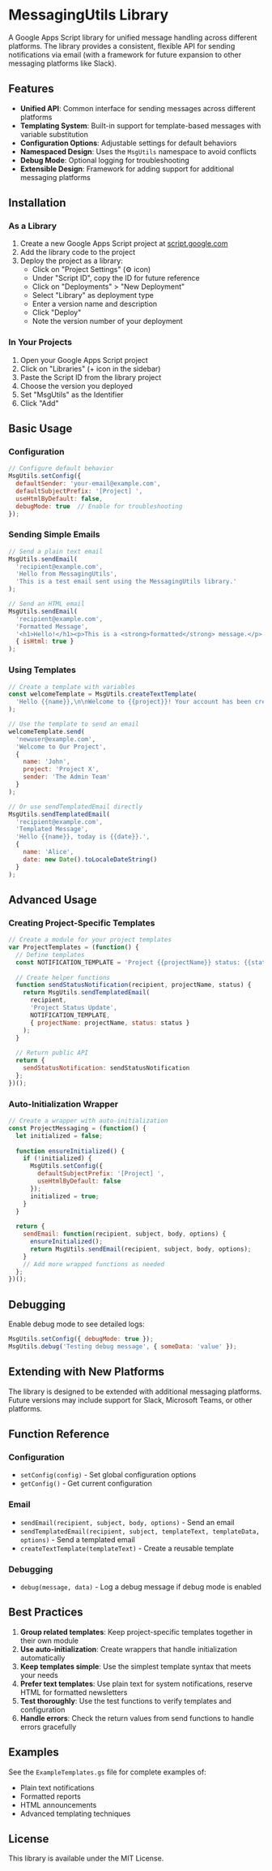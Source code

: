 # MessagingUtils Library

A Google Apps Script library for unified message handling across different platforms. The library provides a consistent, flexible API for sending notifications via email (with a framework for future expansion to other messaging platforms like Slack).

## Features

- **Unified API**: Common interface for sending messages across different platforms
- **Templating System**: Built-in support for template-based messages with variable substitution
- **Configuration Options**: Adjustable settings for default behaviors
- **Namespaced Design**: Uses the `MsgUtils` namespace to avoid conflicts
- **Debug Mode**: Optional logging for troubleshooting
- **Extensible Design**: Framework for adding support for additional messaging platforms

## Installation

### As a Library

1. Create a new Google Apps Script project at [script.google.com](https://script.google.com)
2. Add the library code to the project
3. Deploy the project as a library:
   - Click on "Project Settings" (⚙️ icon)
   - Under "Script ID", copy the ID for future reference
   - Click on "Deployments" > "New Deployment"
   - Select "Library" as deployment type
   - Enter a version name and description
   - Click "Deploy"
   - Note the version number of your deployment

### In Your Projects

1. Open your Google Apps Script project
2. Click on "Libraries" (+ icon in the sidebar)
3. Paste the Script ID from the library project
4. Choose the version you deployed
5. Set "MsgUtils" as the Identifier
6. Click "Add"

## Basic Usage

### Configuration

```javascript
// Configure default behavior
MsgUtils.setConfig({
  defaultSender: 'your-email@example.com',
  defaultSubjectPrefix: '[Project] ',
  useHtmlByDefault: false,
  debugMode: true  // Enable for troubleshooting
});
```

### Sending Simple Emails

```javascript
// Send a plain text email
MsgUtils.sendEmail(
  'recipient@example.com',
  'Hello from MessagingUtils',
  'This is a test email sent using the MessagingUtils library.'
);

// Send an HTML email
MsgUtils.sendEmail(
  'recipient@example.com',
  'Formatted Message',
  '<h1>Hello!</h1><p>This is a <strong>formatted</strong> message.</p>',
  { isHtml: true }
);
```

### Using Templates

```javascript
// Create a template with variables
const welcomeTemplate = MsgUtils.createTextTemplate(
  'Hello {{name}},\n\nWelcome to {{project}}! Your account has been created.\n\nRegards,\n{{sender}}'
);

// Use the template to send an email
welcomeTemplate.send(
  'newuser@example.com',
  'Welcome to Our Project',
  {
	name: 'John',
	project: 'Project X',
	sender: 'The Admin Team'
  }
);

// Or use sendTemplatedEmail directly
MsgUtils.sendTemplatedEmail(
  'recipient@example.com',
  'Templated Message',
  'Hello {{name}}, today is {{date}}.',
  {
	name: 'Alice',
	date: new Date().toLocaleDateString()
  }
);
```

## Advanced Usage

### Creating Project-Specific Templates

```javascript
// Create a module for your project templates
var ProjectTemplates = (function() {
  // Define templates
  const NOTIFICATION_TEMPLATE = 'Project {{projectName}} status: {{status}}';
  
  // Create helper functions
  function sendStatusNotification(recipient, projectName, status) {
	return MsgUtils.sendTemplatedEmail(
	  recipient,
	  'Project Status Update',
	  NOTIFICATION_TEMPLATE,
	  { projectName: projectName, status: status }
	);
  }
  
  // Return public API
  return {
	sendStatusNotification: sendStatusNotification
  };
})();
```

### Auto-Initialization Wrapper

```javascript
// Create a wrapper with auto-initialization
const ProjectMessaging = (function() {
  let initialized = false;
  
  function ensureInitialized() {
	if (!initialized) {
	  MsgUtils.setConfig({
		defaultSubjectPrefix: '[Project] ',
		useHtmlByDefault: false
	  });
	  initialized = true;
	}
  }
  
  return {
	sendEmail: function(recipient, subject, body, options) {
	  ensureInitialized();
	  return MsgUtils.sendEmail(recipient, subject, body, options);
	}
	// Add more wrapped functions as needed
  };
})();
```

## Debugging

Enable debug mode to see detailed logs:

```javascript
MsgUtils.setConfig({ debugMode: true });
MsgUtils.debug('Testing debug message', { someData: 'value' });
```

## Extending with New Platforms

The library is designed to be extended with additional messaging platforms. 
Future versions may include support for Slack, Microsoft Teams, or other platforms.

## Function Reference

### Configuration

- `setConfig(config)` - Set global configuration options
- `getConfig()` - Get current configuration

### Email

- `sendEmail(recipient, subject, body, options)` - Send an email
- `sendTemplatedEmail(recipient, subject, templateText, templateData, options)` - Send a templated email
- `createTextTemplate(templateText)` - Create a reusable template

### Debugging

- `debug(message, data)` - Log a debug message if debug mode is enabled

## Best Practices

1. **Group related templates**: Keep project-specific templates together in their own module
2. **Use auto-initialization**: Create wrappers that handle initialization automatically
3. **Keep templates simple**: Use the simplest template syntax that meets your needs
4. **Prefer text templates**: Use plain text for system notifications, reserve HTML for formatted newsletters
5. **Test thoroughly**: Use the test functions to verify templates and configuration
6. **Handle errors**: Check the return values from send functions to handle errors gracefully

## Examples

See the `ExampleTemplates.gs` file for complete examples of:
- Plain text notifications
- Formatted reports
- HTML announcements
- Advanced templating techniques

## License

This library is available under the MIT License.